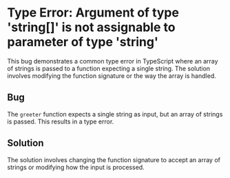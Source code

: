 # Type Error: Argument of type 'string[]' is not assignable to parameter of type 'string'
This bug demonstrates a common type error in TypeScript where an array of strings is passed to a function expecting a single string.  The solution involves modifying the function signature or the way the array is handled.

## Bug
The `greeter` function expects a single string as input, but an array of strings is passed. This results in a type error.

## Solution
The solution involves changing the function signature to accept an array of strings or modifying how the input is processed.